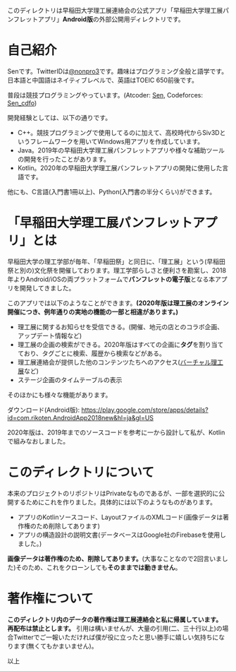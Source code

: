 このディレクトリは早稲田大学理工展連絡会の公式アプリ「早稲田大学理工展パンフレットアプリ」**Android版**の外部公開用ディレクトリです。

# 自己紹介

Senです。TwitterIDは[@nonpro3](https://twitter.com/nonpro3)です。趣味はプログラミング全般と語学です。日本語と中国語はネイティブレベルで、英語はTOEIC 650前後です。

普段は競技プログラミングやっています。(Atcoder: [Sen](https://atcoder.jp/users/Sen), Codeforces: [Sen_cdfo](https://codeforces.com/profile/Sen_cdfo))

開発経験としては、以下の通りです。

- C++。競技プログラミングで使用してるのに加えて、高校時代からSiv3Dというフレームワークを用いてWindows用アプリを作成しています。
- Java。2019年の早稲田大学理工展パンフレットアプリや様々な補助ツールの開発を行ったことがあります。
- Kotlin。2020年の早稲田大学理工展パンフレットアプリの開発に使用した言語です。

他にも、C言語(入門書1冊以上)、Python(入門書の半分くらい)ができます。

# 「早稲田大学理工展パンフレットアプリ」とは

早稲田大学の理工学部が毎年、「早稲田祭」と同日に、「理工展」という(早稲田祭と別の)文化祭を開催しております。理工学部らしさと便利さを勘案し、2018年よりAndroid/iOSの両プラットフォームで**パンフレットの電子版**となる本アプリを開発してきました。

このアプリでは以下のようなことができます。**(2020年版は理工展のオンライン開催につき、例年通りの実地の機能の一部と相違があります。)**

- 理工展に関するお知らせを受信できる。(開催、地元の店とのコラボ企画、アップデート情報など)
- 理工展の企画の検索ができる。2020年版はすべての企画に**タグ**を割り当てており、タグごとに検索、履歴から検索などがある。
- 理工展連絡会が提供した他のコンテンツたちへのアクセス([バーチャル理工展](https://play.google.com/store/apps/details?id=com.RikotenRenrakukai.VirtualRikoten&hl=ja&gl=US)など)
- ステージ企画のタイムテーブルの表示

そのほかにも様々な機能があります。

ダウンロード(Android版): https://play.google.com/store/apps/details?id=com.rikoten.AndroidApp2018new&hl=ja&gl=US

2020年版は、2019年までのソースコードを参考に一から設計して私が、Kotlinで組みなおしました。

# このディレクトリについて

本来のプロジェクトのリポジトリはPrivateなものであるが、一部を選択的に公開するためにこれを作りました。具体的には以下のようなものがあります。

- アプリのKotlinソースコード、LayoutファイルのXMLコード(画像データは著作権のため削除してあります)
- アプリの構造設計の説明文書(データベースはGoogle社のFirebaseを使用しました。)

**画像データは著作権のため、削除してあります。**(大事なことなので2回言いました)そのため、これをクローンしても**そのままでは動きません**。

# 著作権について

**このディレクトリ内のデータの著作権は理工展連絡会と私に帰属しています。** **再配布は禁止とします。** 引用は構いませんが、大量の引用(二、三十行以上)の場合Twitterでご一報いただければ僕が役に立ったと思い勝手に嬉しい気持ちになります(無くてもかまいません)。

以上